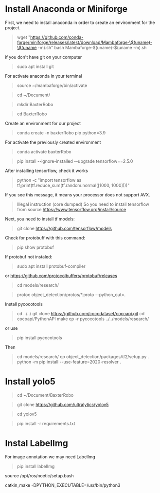 # Install Anaconda or Miniforge

First, we need to install anaconda in order to create an environment for the project.
> wget "https://github.com/conda-forge/miniforge/releases/latest/download/Mambaforge-\$(uname)-\$(uname -m).sh"
bash Mambaforge-\$(uname)-\$(uname -m).sh

if you don't have git on your computer

>sudo apt install git

For activate anaconda in your terminal
>source ~/mambaforge/bin/activate

>cd ~/Document/

>mkdir BaxterRobo

>cd BaxterRobo

Сreate an environment for our project
>conda create -n baxterRobo pip python=3.9

For activate the previously created environment
>conda activate baxterRobo

>pip install --ignore-installed --upgrade tensorflow==2.5.0

After installing tensorflow, check it works 

>python -c "import tensorflow as tf;print(tf.reduce_sum(tf.random.normal([1000, 1000])))"

If you see this message, it means your processor does not support AVX.
>Illegal instruction (core dumped)
So you need to install tensorflow from source https://www.tensorflow.org/install/source

Next, you need to install tf models:
>git clone https://github.com/tensorflow/models

Check for protobuff with this command:

>pip show protobuf

If protobuf not instaled:

>sudo apt install protobuf-compiler

or https://github.com/protocolbuffers/protobuf/releases



>cd models/research/

>protoc object_detection/protos/*.proto --python_out=.

Install pycocotools

>cd ../../ 
>git clone https://github.com/cocodataset/cocoapi.git
>cd cocoapi/PythonAPI
>make
>cp -r pycocotools ../../models/research/

or use
>pip install pycocotools

Then
>cd models/research/
>cp object_detection/packages/tf2/setup.py .
>python -m pip install --use-feature=2020-resolver .


# Install yolo5

>cd ~/Document/BaxterRobo

>git clone https://github.com/ultralytics/yolov5

>cd yolov5

>pip install -r requirements.txt


# Instal LabelImg

For image annotation we may need LabelImg

>pip install labelImg



source /opt/ros/noetic/setup.bash

catkin_make -DPYTHON_EXECUTABLE=/usr/bin/python3
